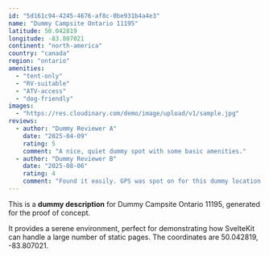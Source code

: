 ```yaml
---
id: "5d161c94-4245-4676-af8c-0be931b4a4e3"
name: "Dummy Campsite Ontario 11195"
latitude: 50.042819
longitude: -83.807021
continent: "north-america"
country: "canada"
region: "ontario"
amenities:
  - "tent-only"
  - "RV-suitable"
  - "ATV-access"
  - "dog-friendly"
images:
  - "https://res.cloudinary.com/demo/image/upload/v1/sample.jpg"
reviews:
  - author: "Dummy Reviewer A"
    date: "2025-04-09"
    rating: 5
    comment: "A nice, quiet dummy spot with some basic amenities."
  - author: "Dummy Reviewer B"
    date: "2025-08-06"
    rating: 4
    comment: "Found it easily. GPS was spot on for this dummy location."
---
```


This is a **dummy description** for Dummy Campsite Ontario 11195, generated for the proof of concept.

It provides a serene environment, perfect for demonstrating how SvelteKit can handle a large number of static pages. The coordinates are 50.042819, -83.807021.
